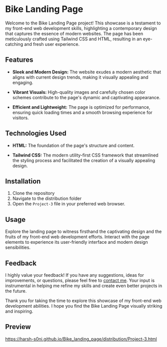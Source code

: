 # Bike Landing Page

Welcome to the Bike Landing Page project! This showcase is a testament to my front-end web development skills, highlighting a contemporary design that captures the essence of modern websites. The page has been meticulously crafted using Tailwind CSS and HTML, resulting in an eye-catching and fresh user experience.

## Features

- **Sleek and Modern Design:** The website exudes a modern aesthetic that aligns with current design trends, making it visually appealing and engaging.

- **Vibrant Visuals:** High-quality images and carefully chosen color schemes contribute to the page's dynamic and captivating appearance.

- **Efficient and Lightweight:** The page is optimized for performance, ensuring quick loading times and a smooth browsing experience for visitors.

## Technologies Used

- **HTML:** The foundation of the page's structure and content.

- **Tailwind CSS:** The modern utility-first CSS framework that streamlined the styling process and facilitated the creation of a visually appealing design.

## Installation

1. Clone the repository
2. Navigate to the distribution folder
3. Open the `Project-3` file in your preferred web browser.

## Usage

Explore the landing page to witness firsthand the captivating design and the fruits of my front-end web development efforts. Interact with the page elements to experience its user-friendly interface and modern design sensibilities.

## Feedback

I highly value your feedback! If you have any suggestions, ideas for improvements, or questions, please feel free to [contact me](mailto:hsoni6954@gmail.com). Your input is instrumental in helping me refine my skills and create even better projects in the future.

Thank you for taking the time to explore this showcase of my front-end web development abilities. I hope you find the Bike Landing Page visually striking and inspiring.

## Preview

https://harsh-s0ni.github.io/Bike_landing_page/distribution/Project-3.html
